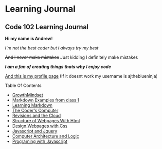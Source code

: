 # Learning Journal

## Code 102 Learning Journal

**Hi my name is Andrew!**

*I'm not the best coder but i always try my best*

~~And I never make mistakes~~  Just kidding I definitely make mistakes

***I am a fan of creating things thats why I enjoy code***

[And this is my profile page](/https://github.com/ajtheblueninja)
 (If it doesnt work my username is ajtheblueninja)

Table Of Contents
- [GrowthMindset](/growthmindset.md)
- [Markdown Examples from class 1](/Markdown-examples.md)
- [Learning Markdown](/learning-markdown.md)
- [The Coder's Computer](/coders-computer.md)
- [Revisions and the Cloud](/revisions-and-the-cloud.md)
- [Structure of Webpages With Html](/structure-webpages.md)
- [Design Webpages with Css](/designwebpageswithcss.md)
- [Javascript and Jquery](/javascript-and-jquery.md)
- [Computer Architecture and Logic](/computer-architecture-and-logic.md)
- [Programing with Javascript](/programing-with-javascript.md)